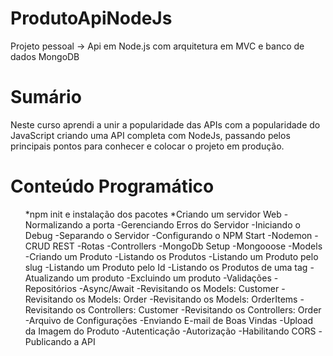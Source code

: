 # ProdutoApiNodeJs
Projeto pessoal -> Api em Node.js com arquitetura em MVC e banco de dados MongoDB

# Sumário

Neste curso aprendi a unir a popularidade das APIs com a popularidade do JavaScript criando uma API completa com NodeJs, passando pelos principais pontos para conhecer e colocar o projeto em produção.

# Conteúdo Programático

<ul>
*npm init e instalação dos pacotes
*Criando um servidor Web
-Normalizando a porta
-Gerenciando Erros do Servidor
-Iniciando o Debug
-Separando o Servidor
-Configurando o NPM Start
-Nodemon
-CRUD REST
-Rotas
-Controllers
-MongoDb Setup
-Mongooose
-Models
-Criando um Produto
-Listando os Produtos
-Listando um Produto pelo slug
-Listando um Produto pelo Id
-Listando os Produtos de uma tag
-Atualizando um produto
-Excluindo um produto
-Validações
-Repositórios
-Async/Await
-Revisitando os Models: Customer
-Revisitando os Models: Order
-Revisitando os Models: OrderItems
-Revisitando os Controllers: Customer
-Revisitando os Controllers: Order
-Arquivo de Configurações
-Enviando E-mail de Boas Vindas
-Upload da Imagem do Produto
-Autenticação
-Autorização
-Habilitando CORS
-Publicando a API
<ul/>

